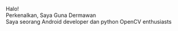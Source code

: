 Halo!  
Perkenalkan, Saya Guna Dermawan  
Saya seorang Android developer dan python OpenCV enthusiasts  

